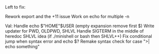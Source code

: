 Left to fix:

Rework export and the +11 issue
Work on echo for multiple -n

Val: Handle echo $"HOME"$USER (empty expansion remove first $)
     Write updater for PWD, OLDPWD, SHLVL
     Handle SIGTERM in the middle of heredoc
     SHLVL idea (if ./minishell or bash then SHLVL++)
     Fix conditional jump when syntax error and echo $?
     Remake syntax check for case ">| echo something"
  

